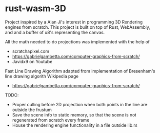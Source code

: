 # rust-wasm-3D

Project inspired by a Alan Ji's interest in programming 3D Rendering engines from scratch.
This project is built on top of Rust, WebAssembly, and and a buffer of u8's representing the canvas.

All the math needed to do projections was implemented with the help of 
- scratchapixel.com
- https://gabrielgambetta.com/computer-graphics-from-scratch/
- Javidx9 on Youtube

Fast Line Drawing Algorithm adapted from implementation of Bresenham's line drawing algorith Wikipedia page
- https://gabrielgambetta.com/computer-graphics-from-scratch/

TODO:
- Proper culling before 2D projection when both points in the line are outside the frustum
- Save the scene info to static memory, so that the scene is not regenerated from scratch every frame
- House the rendering engine functionality in a file outside lib.rs
